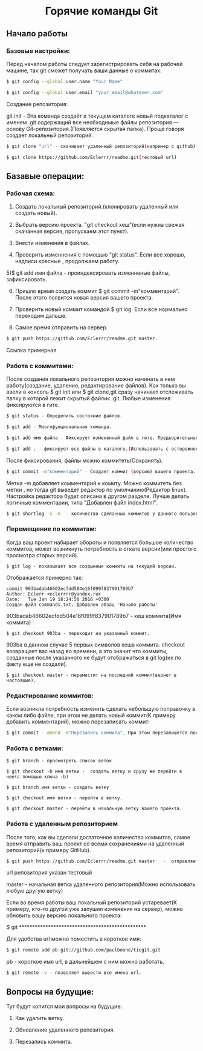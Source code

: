 <h1 align="center">Горячие команды Git</h1>

## Начало работы

### Базовые настройки:
Перед началом работы следует зарегистрировать себя на рабочей машине, так git сможет получать ваши данные о коммитаx:
```sh
$ git config --global user.name "Your Name"

$ git config --global user.email "your_email@whatever.com"
 ```
 Создание репозитория:

git init - Эта команда создаёт в текущем каталоге новый подкаталог с именем .git содержащий все необходимые файлы репозитория — основу Git-репозитория.(Появляется скрытая папка). Проще говоря создает локальный репозиторий.

```sh
$ git clone "url" - скачивает удаленный репозиторий(например с github).

$ git clone https://github.com/Eclerrr/readme.git(тестовый url)
 ```




## Базавые операции:

### Рабочая схема:

1) Создать локальный репозиторий.(клонировать удаленный или создать новый).

2) Выбрать версию проекта. "git checkout хеш"(если нужна свежая скачанная версия, пропускаем этот пункт).

3) Внести изменения в файлах.

4) Проверить изменнения с помощью "git status". Если все хорошо, надписи красные , продолжаем работу.

5)$ git add имя файла  - проиндексировать изменненые файлы, зафиксировать.

6) Пришло время создать коммит $ git commit -m"комментарий". После этого появится новая версия вашего проекта.

7) Проверить новый коммит командой  $ git log. Если все нормально переходим дальше.

8) Самое время отправить на сервер.
```sh
$ git push https://github.com/Eclerrr/readme.git master.
```
Ссылка примерная

### Работа с коммитами:

После создания локального репозитория можно начинать в нем работу(создание, удаление, редактирование файлов). Как только вы ввели в консоль $ git init или $ git clone,git сразу начинает отслеживать папку в которой лежит скрытый файлик .git. Любые изменения фиксируются в гите.
```sh
$ git status - Определить состояние файлов.

$ git add - Многофунциональная команда.

$ git add имя файла - Фиксирует измененный файл в гите. Предворительная фаза перед коммитом(подстраховка).

$ git add . - фиксирует все файлы в каталоге.(Использовать с осторожностью).
```
После фиксирования, файлы можно коммитеть(Сохранять).
```sh
$ git commit -m"комментарий" - Создает коммит (версию) вашего проекта.
```
Метка -m добавляет комментарий к комиту. Можно коммитеть без метки , но тогда git выведет редактор по умолчанию(Редактор linux). Настройка редактора будет описана в другом разделе. Лучше делать логичные коммeнтарии, типа "Добавлен файл index.html".
```sh
$ git shortlog -s -n  - количество сделанных коммитов у данного пользователя
```
### Перемещение по коммитам:

Когда ваш проект набирает обороты и появляется большое количество коммитов, может возникнуть потребность в откате версии(или простого просмотра старых версий).

	$ git log - показывает все создынные коммиты на текущей версии.
Отображается примерно так:

	commit 903badab46602ecfdd504e16f099f837901789b7
	Author: Eclerr <eclerrrr@yandex.ru>
	Date:   Tue Jan 19 18:24:50 2016 +0300
    Создан файл commands.txt. Добавлен абзац 'Начало работы'
903badab46602ecfdd504e16f099f837901789b7 - хеш коммита(Имя коммита)

    $ git checkout 903ba - переходит на указанный коммит. 

903ba в данном случае 5 первых символов хеша коммита. checkout возвращает вас назад во времени, а это значит что коммиты, созданные после указанного не будут отображаться в git log(их по факту еще не создали).

    $ git checkout master - переместит на последний коммит(вернет в настоящие).

### Редактирование коммитов:

Если возникла потребность изменить сделать небольшую поправочку в каком либо файле, при этом не делать новый коммит(К примеру добавить комментарий), можно перезаписать коммит:

```sh
$ git commit --amend -m"Перезапись коммита", При этом перезапишется последний коммит.
```

### Работа с ветками:

 	$ git branch - просмотреть список веток

 	$ git checkout -b имя ветки -  создать ветку и срузу же перейти в нее(с помощью ключа -b)

 	$ git branch имя ветки - создать ветку

	$ git checkout имя ветки - перейти в ветку.

	$ git checkout master - перейти в начальную ветку вашего проекта.


### Работа с удаленным репозиторием

После того, как вы сделали достаточное количество коммитов, самое время отправить ваш проект со всеми сохранениями на удаленный репозиторий(к примеру GitHub).
```sh
$ git push https://github.com/Eclerrr/readme.git master   -  отправляет проиндексированные и закоммиченные изменения вашего проекта на сервер.
```
url репозитория указан тестовый

master - начальная ветка удаленного репозитория(Можно использовать любую другую ветку)
	
Если во время работы ваш локальный репозиторий устаревает(К примеру, кто-то другой уже запушил изменения на сервер), можно обновить вашу версию локального проекта:

$ git ************************************************

Для удобства url можно поместить в короткое имя:
```sh
$ git remote add pb git://github.com/paulboone/ticgit.git
```
pb - короткое имя url, в дальнейшем с ним можно работать.
```sh
$ git remote -v - позволяет вывести все имена url.
```





## Вопросы на будущие:
	
Тут будут копится мои вопросы на будущие:

1) Как удалить ветку.

2) Обновление удаленного репозитория.

3) Перезапись коммита.
